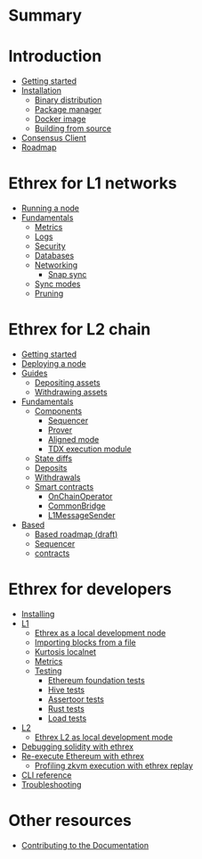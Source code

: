 # Summary
# Introduction
- [Getting started](./getting-started/README.md)
- [Installation](./getting-started/installation/README.md)
  - [Binary distribution](./getting-started/installation/binary_distribution.md)
  - [Package manager](./getting-started/installation/package_manager.md)
  - [Docker image](./getting-started/installation/docker_images.md)
  - [Building from source](./getting-started/installation/building_from_source.md)
- [Consensus Client](./getting-started/consensus_client.md)
- [Roadmap](./getting-started/roadmap.md)

# Ethrex for L1 networks
- [Running a node](./l1/running.md)
- [Fundamentals]()
  - [Metrics]()
  - [Logs]()
  - [Security]()
  - [Databases]()
  - [Networking](./l1/fundamentals/networking/Network.md)
    - [Snap sync](./l1/fundamentals/networking/Sync.md)
  - [Sync modes](./l1/fundamentals/sync_modes.md)
  - [Pruning]()

# Ethrex for L2 chain
- [Getting started](./l2/README.md)
- [Deploying a node](./l2/running/README.md)
- [Guides](./l2/guides/README.md)
    - [Depositing assets](./l2/guides/depositing.md)
    - [Withdrawing assets](./l2/guides/withdrawing.md)
- [Fundamentals](./l2/overview.md)
  - [Components](./l2/fundamentals/components/README.md)
    - [Sequencer](./l2/fundamentals/components/sequencer.md)
    - [Prover](./l2/fundamentals/components/prover.md)
    - [Aligned mode](./l2/fundamentals/components/aligned_mode.md)
    - [TDX execution module](./l2/fundamentals/components/tdx.md)
  - [State diffs](./l2/fundamentals/state_diffs.md)
  - [Deposits](./l2/fundamentals/deposits.md)
  - [Withdrawals](./l2/fundamentals/withdrawals.md)
  - [Smart contracts](./l2/fundamentals/contracts.md)
    - [OnChainOperator]()
    - [CommonBridge]()
    - [L1MessageSender]()
- [Based]()
  - [Based roadmap (draft)](./l2/based/roadmap.md)
  - [Sequencer](./l2/based/sequencer.md)
  - [contracts](./l2/based/contracts.md)

# Ethrex for developers
- [Installing](./developers/installing.md)
- [L1](./developers/l1/README.md)
  - [Ethrex as a local development node](./developers/l1/dev-mode.md)
  - [Importing blocks from a file](./developers/l1/importing-blocks.md)
  - [Kurtosis localnet](./developers/l1/kurtosis-localnet.md)
  - [Metrics](./developers/l1/metrics.md)
  - [Testing](./developers/l1/testing/README.md)
    - [Ethereum foundation tests](./developers/l1/testing/ef-tests.md)
    - [Hive tests](./developers/l1/testing/hive.md)
    - [Assertoor tests](./developers/l1/testing/assertoor.md)
    - [Rust tests](./developers/l1/testing/rust.md)
    - [Load tests](./developers/l1/testing/load-tests.md)
- [L2](./developers/l2/README.md)
  - [Ethrex L2 as local development mode](./developers/l2/dev-mode.md)
- [Debugging solidity with ethrex](./vm/levm/debug.md)
- [Re-execute Ethereum with ethrex](./ethrex_replay/ethrex_replay.md)
    - [Profiling zkvm execution with ethrex replay](./ethrex_replay/profiling.md)
- [CLI reference](./CLI.md)
- [Troubleshooting]()

# Other resources

- [Contributing to the Documentation](./CONTRIBUTING_DOCS.md)
